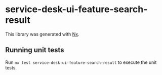 # service-desk-ui-feature-search-result

This library was generated with [Nx](https://nx.dev).

## Running unit tests

Run `nx test service-desk-ui-feature-search-result` to execute the unit tests.
